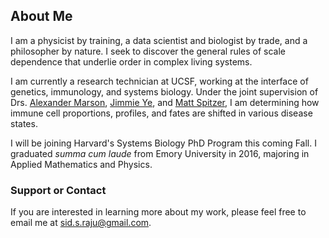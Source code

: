 ## About Me

I am a physicist by training, a data scientist and biologist by trade, and a philosopher by nature. I seek to discover the general rules of scale dependence that underlie order in complex living systems.

I am currently a research technician at UCSF, working at the interface of genetics, immunology, and systems biology. Under the joint supervision of Drs. [Alexander Marson](https://marsonlab.ucsf.edu/), [Jimmie Ye](https://bms.ucsf.edu/people/jimmie-ye-phd), and [Matt Spitzer](https://spitzerlab.ucsf.edu/home), I am determining how immune cell proportions, profiles, and fates are shifted in various disease states. 

I will be joining Harvard's Systems Biology PhD Program this coming Fall. I graduated *summa cum laude* from Emory University in 2016, majoring in Applied Mathematics and Physics. 

### Support or Contact

If you are interested in learning more about my work, please feel free to email me at sid.s.raju@gmail.com. 
